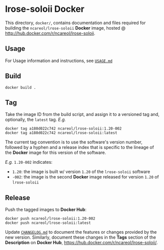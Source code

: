 # lrose-soloii Docker

This directory, `docker/`, contains documentation and files required for building the `ncareol/lrose-soloii` **Docker** image, hosted @ <http://hub.docker.com/r/ncareol/lrose-soloii>.

## Usage

For Usage information and instructions, see [`USAGE.md`](USAGE.md)

## Build

```
docker build .
```

## Tag

Take the image ID from the build script, and assign it to a versioned tag and, optionally, the `latest` tag. *E.g.*

```
docker tag a180d022c742 ncareol/lrose-soloii:1.20-002
docker tag a180d022c742 ncareol/lrose-soloii:latest
```

The current tag convention is to use the software's version number, followed by a hyphen and a release index that is specific to the lineage of the **Docker** image for this version of the software.

*E.g.* `1.20-002` indicates:

- `1.20`: the image is built w/ version `1.20` of the `lrose-soloii` software
- `-002`: the image is the second **Docker** image released for version `1.20` of `lrose-soloii`

## Release

Push the tagged images to **Docker Hub**:

```
docker push ncareol/lrose-soloii:1.20-002
docker push ncareol/lrose-soloii:latest
```

Update [`CHANGELOG.md`](CHANGELOG.md) to document the features or changes provided by the new version. Similarly, document these changes in the **Tags** section of the **Description** on **Docker Hub**, <https://hub.docker.com/r/ncareol/lrose-soloii/>.

